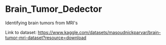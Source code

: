 # Brain_Tumor_Dedector
Identifying brain tumors from MRI's

Link to dataset: https://www.kaggle.com/datasets/masoudnickparvar/brain-tumor-mri-dataset?resource=download
